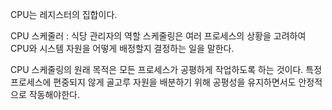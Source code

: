 CPU는 레지스터의 집합이다.

CPU 스케줄러 : 식당 관리자의 역할
스케줄링은 여러 프로세스의 상황을 고려하여 CPU와 시스템 자원을 어떻게 배정할지 결정하는 일을 말한다.

CPU 스케줄링의 원래 목적은 모든 프로세스가 공평하게 작업하도록 하는 것이다.
특정 프로세스에 편중되지 않게 골고루 자원을 배분하기 위해 공평성을 유지하면서도 안정적으로 작동해야한다.